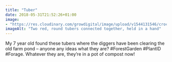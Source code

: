 ```yaml
---
title: "Tuber"
date: 2018-05-31T21:52:26+01:00
image: 
- "https://res.cloudinary.com/growdigital/image/upload/v1544131546/crocosmia-rhizome-42480720961.jpg"
imageAlt: "Two red, round tubers connected together, held in a hand"
---
```


My 7 year old found these tubers where the diggers have been clearing the old farm pond – anyone any ideas what they are? #ForestGarden #PlantID #Forage. Whatever they are, they’re in a pot of compost now! 
